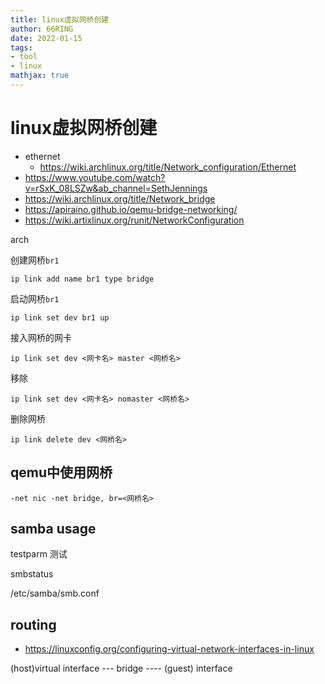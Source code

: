 ```yaml
---
title: linux虚拟网桥创建
author: 66RING
date: 2022-01-15
tags: 
- tool
- linux
mathjax: true
---
```


# linux虚拟网桥创建

- ethernet
	* https://wiki.archlinux.org/title/Network_configuration/Ethernet
- https://www.youtube.com/watch?v=rSxK_08LSZw&ab_channel=SethJennings
- https://wiki.archlinux.org/title/Network_bridge
- https://apiraino.github.io/qemu-bridge-networking/
- https://wiki.artixlinux.org/runit/NetworkConfiguration

arch

创建网桥`br1`

```
ip link add name br1 type bridge
```

启动网桥`br1`

```
ip link set dev br1 up
```

接入网桥的网卡

```
ip link set dev <网卡名> master <网桥名>
```

移除

```
ip link set dev <网卡名> nomaster <网桥名>
```

删除网桥

```
ip link delete dev <网桥名>
```

## qemu中使用网桥

```
-net nic -net bridge, br=<网桥名>
```

## samba usage

testparm 测试

smbstatus

/etc/samba/smb.conf

## routing

- https://linuxconfig.org/configuring-virtual-network-interfaces-in-linux

(host)virtual interface --- bridge ---- (guest) interface
